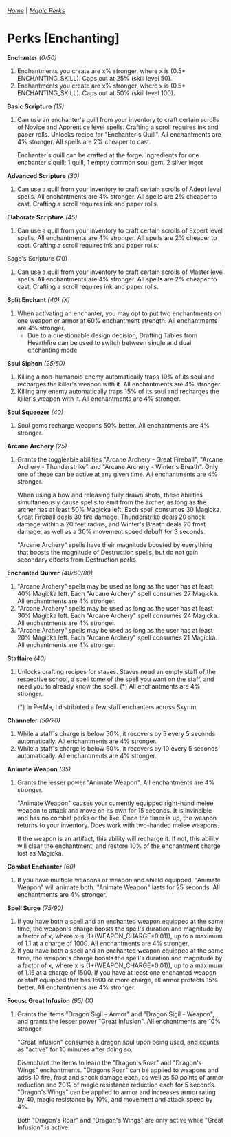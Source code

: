 _[Home](../)_ |
_[Magic Perks](../magic)_

# Perks [Enchanting]

**Enchanter** _(0/50)_
1. Enchantments you create are x% stronger, where x is (0.5* ENCHANTING_SKILL). Caps out at 25% (skill level 50).
2. Enchantments you create are x% stronger, where x is (0.5* ENCHANTING_SKILL). Caps out at 50% (skill level 100).

**Basic Scripture** _(15)_
1. Can use an enchanter's quill from your inventory to craft certain scrolls of Novice and Apprentice level spells. Crafting a scroll requires ink and paper rolls. Unlocks recipe for "Enchanter's Quill". All enchantments are 4% stronger. All spells are 2% cheaper to cast.

    Enchanter's quill can be crafted at the forge.
    Ingredients for one enchanter's quill: 1 quill, 1 empty common soul gem, 2 silver ingot


**Advanced Scripture** _(30)_
1. Can use a quill from your inventory to craft certain scrolls of Adept level spells. All enchantments are 4% stronger. All spells are 2% cheaper to cast.
    Crafting a scroll requires ink and paper rolls.

**Elaborate Scripture** _(45)_
1. Can use a quill from your inventory to craft certain scrolls of Expert level spells. All enchantments are 4% stronger. All spells are 2% cheaper to cast.
    Crafting a scroll requires ink and paper rolls.

Sage's Scripture (70)
1. Can use a quill from your inventory to craft certain scrolls of Master level spells. All enchantments are 4% stronger. All spells are 2% cheaper to cast.
    Crafting a scroll requires ink and paper rolls.

**Split Enchant** _(40) (X)_
1. When activating an enchanter, you may opt to put two enchantments on one weapon or armor at 60% enchantment strength. All enchantments are 4% stronger.
    - Due to a questionable design decision, Drafting Tables from Hearthfire can be used to switch between single and dual enchanting mode

**Soul Siphon** _(25/50)_
1. Killing a non-humanoid enemy automatically traps 10% of its soul and recharges the killer's weapon with it. All enchantments are 4% stronger.
2. Killing any enemy automatically traps 15% of its soul and recharges the killer's weapon with it. All enchantments are 4% stronger.

**Soul Squeezer** _(40)_
1. Soul gems recharge weapons 50% better. All enchantments are 4% stronger.

**Arcane Archery** _(25)_
1. Grants the toggleable abilities "Arcane Archery - Great Fireball", "Arcane Archery - Thunderstrike" and "Arcane Archery - Winter's Breath". Only one of these can be active at any given time. All enchantments are 4% stronger.

    When using a bow and releasing fully drawn shots, these abilities simultaneously cause spells to emit from the archer, as long as the archer has at least 50% Magicka left. Each spell consumes 30 Magicka. Great Fireball deals 30 fire damage, Thunderstrike deals 20 shock damage within a 20 feet radius, and Winter's Breath deals 20 frost damage, as well as a 30% movement speed debuff for 3 seconds.

    "Arcane Archery" spells have their magnitude boosted by everything that boosts the magnitude of Destruction spells, but do not gain secondary effects from Destruction perks.

**Enchanted Quiver** _(40/60/80)_
1. "Arcane Archery" spells may be used as long as the user has at least 40% Magicka left. Each "Arcane Archery" spell consumes 27 Magicka. All enchantments are 4% stronger.
2. "Arcane Archery" spells may be used as long as the user has at least 30% Magicka left. Each "Arcane Archery" spell consumes 24 Magicka. All enchantments are 4% stronger.
3. "Arcane Archery" spells may be used as long as the user has at least 20% Magicka left. Each "Arcane Archery" spell consumes 21 Magicka. All enchantments are 4% stronger.

**Staffaire** _(40)_
1. Unlocks crafting recipes for staves. Staves need an empty staff of the respective school, a spell tome of the spell you want on the staff, and need you to already know the spell. (*) All enchantments are 4% stronger.

    (*) In PerMa, I distributed a few staff enchanters across Skyrim.

**Channeler** _(50/70)_
1. While a staff's charge is below 50%, it recovers by 5 every 5 seconds automatically. All enchantments are 4% stronger.
2. While a staff's charge is below 50%, it recovers by 10 every 5 seconds automatically. All enchantments are 4% stronger.

**Animate Weapon** _(35)_
1. Grants the lesser power "Animate Weapon". All enchantments are 4% stronger.

    "Animate Weapon" causes your currently equipped right-hand melee weapon to attack and move on its own for 15 seconds. It is invincible and has no combat perks or the like. Once the timer is up, the weapon returns to your inventory. Does work with two-handed melee weapons.

    If the weapon is an artifact, this ability will recharge it. If not, this ability will clear the enchantment, and restore 10% of the enchantment charge lost as Magicka.


**Combat Enchanter** _(60)_
1. If you have multiple weapons or weapon and shield equipped, "Animate Weapon" will animate both. "Animate Weapon" lasts for 25 seconds. All enchantments are 4% stronger.

**Spell Surge** _(75/90)_
1. If you have both a spell and an enchanted weapon equipped at the same time, the weapon's charge boosts the spell's duration and magnitude by a factor of x, where x is (1+(WEAPON_CHARGE*0.01)), up to a maximum of 1.1 at a charge of 1000. All enchantments are 4% stronger.
2. If you have both a spell and an enchanted weapon equipped at the same time, the weapon's charge boosts the spell's duration and magnitude by a factor of x, where x is (1+(WEAPON_CHARGE*0.01)), up to a maximum of 1.15 at a charge of 1500. If you have at least one enchanted weapon or staff equipped that has 1500 or more charge, all armor protects 15% better. All enchantments are 4% stronger.

**Focus: Great Infusion** _(95)_ (X)
1. Grants the items "Dragon Sigil - Armor" and "Dragon Sigil - Weapon", and grants the lesser power "Great Infusion". All enchantments are 10% stronger

    "Great Infusion" consumes a dragon soul upon being used, and counts as "active" for 10 minutes after doing so.

    Disenchant the items to learn the "Dragon's Roar" and "Dragon's Wings" enchantments. "Dragons Roar" can be applied to weapons and adds 10 fire, frost and shock damage each, as well as 50 points of armor reduction and 20% of magic resistance reduction each for 5 seconds.
    "Dragon's Wings" can be applied to armor and increases armor rating by 40, magic resistance by 10%, and movement and attack speed by 4%.

    Both "Dragon's Roar" and "Dragon's Wings" are only active while "Great Infusion" is active.
